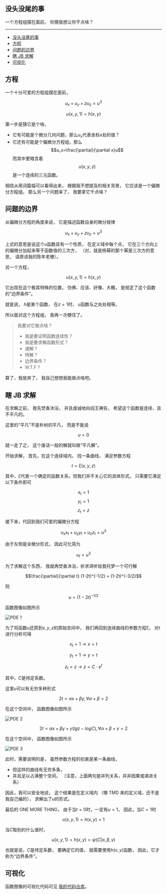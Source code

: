 ## 没头没尾的事

一个方程组摆在面前，
你猜我想让你干点啥？

---

-   [没头没尾的事](#没头没尾的事)
-   [方程](#方程)
-   [问题的边界](#问题的边界)
-   [瞎 JB 求解](#瞎-jb-求解)
-   [可视化](#可视化)

## 方程

一个十分可爱的方程组摆在面前，

$$u_x + u_y + z u_z = u^3$$

$$u(x, y, 1) = h(x, y)$$

第一步是猜它是个啥，

-   它有可能是个微分几何问题，那么$u_x$代表坐标$x$处的值？
-   它还有可能是个偏微分方程组，那么
    $$u_x=\frac{\partial}{\partial x}u$$
    而其中更暗含着
    $$u(x, y, z)$$
    是一个连续的三元函数。

相信从用词篇幅可以看得出来，
根据我不想提及的相关背景，
它应该是一个偏微分方程组。
那么另一个问题来了，
我要拿它干点啥？

## 问题的边界

从偏微分方程的角度来说，
它是描述函数自身的微分规律

$$u_x + u_y + z u_z = u^3$$

上式的意思是说这个$u$函数具有一个性质，
在定义域中每个点，
它在三个方向上的偏微分加起来等于函数值的三次方，
（对，就是杨幂的那个幂是三次方的意思，
请原谅我的陈年老梗）。

另一个方程，

$$u(x, y, 1) = h(x, y)$$

它出现在这个极其特殊的位置，
仿佛、应该、好像、大概，
是规定了这个函数的“边界条件”。

就是说，
$h$是某个函数，
在$z=1$时，
$u$函数与之处处相等。

所以面对这个方程组，
我再一次梗住了。

> 我要对它做点啥？
>
> -   我是要证明函数连续性？
> -   我是要求解函数形式？
> -   通解？
> -   特解？
> -   边界条件？
> -   W.T.F？

算了，我放弃了，
我自己想想我能做点啥吧。

## 瞎 JB 求解

在求解之前，
我先焚香沐浴，
并且虔诚地向阎王祷告，
希望这个函数是连续、且不平凡的。

这里的“平凡”不是朴树的平凡，
而是不能说

$$u=0$$

就一走了之，
这个废话一般的解就叫做“平凡解”。

开始求解，
首先，在这个连续域内，
找一条曲线，
满足参数方程

$$t=\xi(x, y, z)$$

其中，$\xi$代表一个确定的函数关系，但我们并不关心它的具体形式。
只需要它满足以下条件即可

$$x_t = 1$$
$$y_t = 1$$
$$z_t = z$$

接下来，代回到我们可爱的偏微分方程

$$u_x x_t + u_y y_t + u_z z_t = u^3$$

由于左侧是全微分形式，
因此可化简为

$$u_t = u^3$$

为了求解这个东西，
我就再焚香沐浴，祈求谛听给我托梦一个可行解

$$\frac{\partial}{\partial t} (1-2t)^{-1/2} = (1-2t)^{-3/2}$$

则

$$u = (1-2t)^{-1/2}$$

函数图像如图所示

![PDE 1](./pde-1.png)

为了将函数$u$还原到$x, y, z$的原始空间中，
我们再回到连续曲线的参数方程$\xi$，
对$t$进行分析可得

$$x_t=1 \rightarrow x=t$$

$$y_t=1 \rightarrow y=t$$

$$z_t=z \rightarrow z=C \cdot e^t$$

其中，$C$是待定系数。

这里$u$可以有无穷多种形式

$$2t = \alpha x + \beta y, \forall \alpha + \beta = 2$$

在这个空间中，
函数图像如图所示

![PDE 2](./pde-2.png)

$$2t = \alpha x + \beta y + \gamma (lgz-logC), \forall \alpha + \beta + \gamma = 2$$

在这个空间中，
函数图像如图所示

![PDE 3](./pde-3.png)

此时，需要说明的是，
虽然参数方程的初衷是某一条曲线，

-   但这样的曲线有无穷多条，
-   并且足以占满整个空间，
    （注意，上面两句是并列关系，并非因果或递进关系）

因此，我可以安全地说，
这个结果是在定义域内
（哪 TMD 来的定义域，还不是我自己编的），
求解出了$u$的形式。

最后的 ONE MORE THING，
由于当$t=0$时，一定有$u=1$，
因此，当$C=1$时

$$u(x, y, 1) = h(x, y) = 1$$

当$C$取别的什么值时，

$$u(x, y, 1) = h(x, y) = \psi(C|\alpha, \beta, \gamma)$$

也就是说，$C$是待定系数，
要确定它的值，
就需要使用$h(x, y)$函数，
因此，它才称为“边界条件”。

## 可视化

函数图像的可视化代码可见
[我的代码仓库](https://observablehq.com/@listenzcc/graph-of-math "我的代码仓库")。
